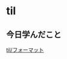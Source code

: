# til

## 今日学んだこと

[til/フォーマット](https://github.com/tokiohamamatsu/til/blob/master/laravel/%E3%83%95%E3%82%A9%E3%83%BC%E3%83%9E%E3%83%83%E3%83%88.md)